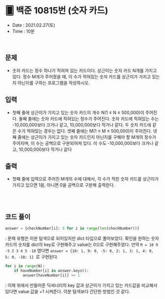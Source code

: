 # 🂠 백준 10815번 (숫자 카드)
- Date : 2021.02.27(토)
- Time : 10분
<br>

## 문제

- 숫자 카드는 정수 하나가 적혀져 있는 카드이다. 상근이는 숫자 카드 N개를 가지고 있다. 정수 M개가 주어졌을 때, 이 수가 적혀있는 숫자 카드를 상근이가 가지고 있는지 아닌지를 구하는 프로그램을 작성하시오.

## 입력

- 첫째 줄에 상근이가 가지고 있는 숫자 카드의 개수 N(1 ≤ N ≤ 500,000)이 주어진다. 둘째 줄에는 숫자 카드에 적혀있는 정수가 주어진다. 숫자 카드에 적혀있는 수는 -10,000,000보다 크거나 같고, 10,000,000보다 작거나 같다. 두 숫자 카드에 같은 수가 적혀있는 경우는 없다.
셋째 줄에는 M(1 ≤ M ≤ 500,000)이 주어진다. 넷째 줄에는 상근이가 가지고 있는 숫자 카드인지 아닌지를 구해야 할 M개의 정수가 주어지며, 이 수는 공백으로 구분되어져 있다. 이 수도 -10,000,000보다 크거나 같고, 10,000,000보다 작거나 같다

## 출력
- 첫째 줄에 입력으로 주어진 M개의 수에 대해서, 각 수가 적힌 숫자 카드를 상근이가 가지고 있으면 1을, 아니면 0을 공백으로 구분해 출력한다.

<br><br>

## 코드 풀이
```python
answer = {checkNumber[i]: 0 for i in range(len(checkNumber))}
```
: 문제 유형은 이분 탐색으로 되어있지만 dict 타입으로 풀어보았다. 확인을 원하는 숫자 카드의 숫자를 dict의 key로 구현해주고 value는 0으로 구현해주었다. 만약 ```M = 10 9 -5 2 3 4 5 -10``` 였다면 ```answer = {10: 1, 9: 0, -5: 0, 2: 1, 3: 1, 4: 0, 5: 0, -10: 1} ```로 구현된다.

```python
for i in range(N):
    if haveNumber[i] in answer.keys():
        answer[haveNumber[i]] += 1
```
: 이제 위에서 만들어준 딕셔너리의 key 값과 상근이가 가지고 있는 카드값을 비교해서 있다면 value 값을 +1 시켜준다. 이분 탐색보다 간단한 방법인 것 같다.